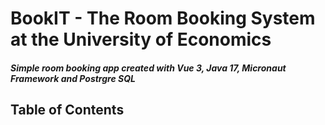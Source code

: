 # BookIT - The Room Booking System at the University of Economics
##### Simple room booking app created with Vue 3, Java 17, Micronaut Framework and Postrgre SQL
## Table of Contents
